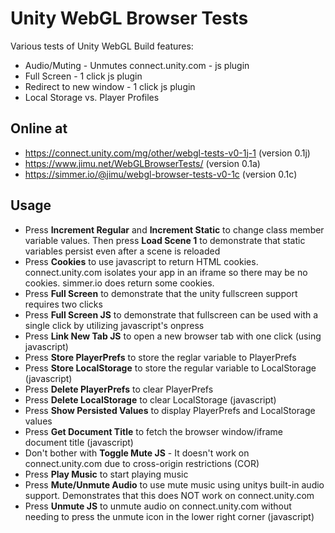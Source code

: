 # Unity WebGL Browser Tests

Various tests of Unity WebGL Build features:

- Audio/Muting - Unmutes connect.unity.com - js plugin
- Full Screen - 1 click js plugin
- Redirect to new window - 1 click js plugin
- Local Storage vs. Player Profiles

## Online at
- https://connect.unity.com/mg/other/webgl-tests-v0-1j-1 (version 0.1j)
- https://www.jimu.net/WebGLBrowserTests/ (version 0.1a)
- https://simmer.io/@jimu/webgl-browser-tests-v0-1c (version 0.1c)

## Usage
- Press **Increment Regular** and **Increment Static** to change class member variable values. Then press **Load Scene 1** to demonstrate that static variables persist even after a scene is reloaded
- Press **Cookies** to use javascript to return HTML cookies. connect.unity.com isolates your app in an iframe so there may be no cookies.  simmer.io does return some cookies.
- Press **Full Screen** to demonstrate that the unity fullscreen support requires two clicks
- Press **Full Screen JS** to demonstrate that fullscreen can be used with a single click by utilizing javascript's onpress
- Press **Link New Tab JS** to open a new browser tab with one click (using javascript)
- Press **Store PlayerPrefs** to store the reglar variable to PlayerPrefs
- Press **Store LocalStorage** to store the regular variable to LocalStorage (javascript)
- Press **Delete PlayerPrefs** to clear PlayerPrefs
- Press **Delete LocalStorage** to clear LocalStorage (javascript)
- Press **Show Persisted Values** to display PlayerPrefs and LocalStorage values
- Press **Get Document Title** to fetch the browser window/iframe document title (javascript)
- Don't bother with **Toggle Mute JS** - It doesn't work on connect.unity.com due to cross-origin restrictions (COR)
- Press **Play Music** to start playing music
- Press **Mute/Unmute Audio** to use mute music using unitys built-in audio support. Demonstrates that this does NOT work on connect.unity.com
- Press **Unmute JS** to unmute audio on connect.unity.com without needing to press the unmute icon in the lower right corner (javascript)
